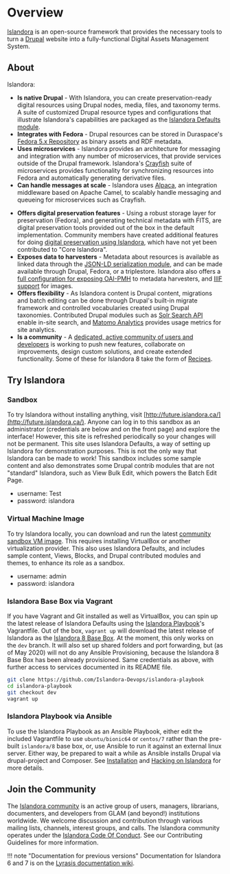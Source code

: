 # Overview

[Islandora](https://islandora.ca) is an open-source framework that provides the necessary tools to turn a [Drupal](https://www.drupal.org) website into a fully-functional Digital Assets Management System.

## About

Islandora:

[//]: # (We should probably replace as many of the links in this section as possible with links to within this documentation, and make it clear which are internal links and which link out.) 
- **Is native Drupal** - With Islandora, you can create preservation-ready digital resources using Drupal nodes, media, files, and taxonomy terms. A suite of customized Drupal resource types and configurations that illustrate Islandora's capabilities are packaged as the [Islandora Defaults module](https://github.com/Islandora/islandora_defaults).
- **Integrates with Fedora** - Drupal resources can be stored in Duraspace's [Fedora 5.x Repository](https://wiki.duraspace.org/display/FF/Fedora+Repository+Home) as binary assets and RDF metadata.
- **Uses microservices** - Islandora provides an architecture for messaging and integration with any number of microservices, that provide services outside of the Drupal framework. Islandora's [Crayfish](https://github.com/Islandora/crayfish) suite of microservices provides functionality for synchronizing resources into Fedora and automatically generating derivative files.
- **Can handle messages at scale** - Islandora uses [Alpaca](https://github.com/Islandora/Alpaca), an integration middleware based on Apache Camel, to scalably handle messaging and queueing for microservices such as Crayfish.

[//]: # (Allowing bulk uploads to be processed without affecting the server... would be the ideal right? but right now they're on the same server. Is just saying "scalability" ok?)
- **Offers digital preservation features** - Using a robust storage layer for preservation (Fedora), and generating technical metadata with FITS, are digital preservation tools provided out of the box in the default implementation. Community members have created additional features for doing [digital preservation using Islandora](https://github.com/mjordan/digital_preservation_using_islandora), which have not yet been contributed to "Core Islandora". 
- **Exposes data to harvesters** - Metadata about resources is available as linked data through the [JSON-LD serialization module](https://github.com/Islandora/jsonld), and can be made available through Drupal, Fedora, or a triplestore. Islandora also offers a [full configuration for exposing OAI-PMH](https://github.com/Islandora/islandora_defaults/tree/8.x-1.x/modules/islandora_oaipmh) to metadata harvesters, and [IIIF support](https://github.com/Islandora/islandora/tree/8.x-1.x/modules/islandora_iiif) for images.
- **Offers flexibility** - As Islandora content is Drupal content, migrations and batch editing can be done through Drupal's built-in migrate framework and controlled vocabularies created using Drupal taxonomies. Contributed Drupal modules such as [Solr Search API](https://www.drupal.org/project/search_api_solr) enable in-site search, and [Matomo Analytics](https://www.drupal.org/project/matomo) provides usage metrics for site analytics.
- **Is a community** - A [dedicated, active community of users and developers](https://groups.google.com/forum/#!forum/islandora) is working to push new features, collaborate on improvements, design custom solutions, and create extended functionality. Some of these for Islandora 8 take the form of [Recipes](https://github.com/Islandora-Labs/Islandora-Cookbook).

## Try Islandora

### Sandbox

To try Islandora without installing anything, visit [http://future.islandora.ca/](http://future.islandora.ca/). Anyone can log in to this sandbox as an administrator (credentials are below and on the front page) and explore the interface! However, this site is refreshed periodically so your changes will not be permanent. This site uses Islandora Defaults, a way of setting up Islandora for demonstration purposes. This is not the only way that Islandora can be made to work! This sandbox includes some sample content and also demonstrates some Drupal contrib modules that are not "standard" Islandora, such as View Bulk Edit, which powers the Batch Edit Page.

- username: Test
- password: islandora

### Virtual Machine Image

To try Islandora locally, you can download and run the latest [community sandbox VM image](https://islandora.ca/try). This requires installing VirtualBox or another virtualization provider. This also uses Islandora Defaults, and includes sample content, Views, Blocks, and Drupal contributed modules and themes, to enhance its role as a sandbox.

- username: admin
- password: islandora

### Islandora Base Box via Vagrant

If you have Vagrant and Git installed as well as VirtualBox, you can spin up the latest release of Islandora Defaults using the [Islandora Playbook](https://github.com/Islandora-Devops/islandora-playbook)'s Vagrantfile. Out of the box, `vagrant up` will download the latest release of Islandora as the [Islandora 8 Base Box](https://app.vagrantup.com/islandora/boxes/8). At the moment, this only works on the `dev` branch. It will also set up shared folders and port forwarding, but (as of May 2020) will not do any Ansible Provisioning, because the Islandora 8 Base Box has been already provisioned. Same credentials as above, with further access to services documented in its README file.

```bash
git clone https://github.com/Islandora-Devops/islandora-playbook
cd islandora-playbook
git checkout dev
vagrant up
```

### Islandora Playbook via Ansible

To use the Islandora Playbook as an Ansible Playbook, either edit the included Vagrantfile to use `ubuntu/bionic64` or `centos/7` rather than the pre-built `islandora/8` base box, or, use Ansible to run it against an external linux server. Either way, be prepared to wait a while as Ansible installs Drupal via drupal-project and Composer. See [Installation](installation/playbook) and [Hacking on Islandora](contributing/hacking-on-islandora) for more details. 


## Join the Community

The [Islandora community](https://islandora.ca/index.php/community) is an active group of users, managers, librarians, documenters, and developers from GLAM (and beyond!) institutions worldwide. We welcome discussion and contribution through various mailing lists, channels, interest groups, and calls. The Islandora community operates under the [Islandora Code Of Conduct](https://islandora.ca/codeofconduct). See our Contributing Guidelines for more information.


!!! note "Documentation for previous versions"
    Documentation for Islandora 6 and 7 is on the [Lyrasis documentation wiki](https://wiki.lyrasis.org/display/ISLANDORA/Start).

